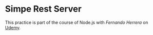 # Simpe Rest Server

This practice is part of the course of Node.js with *Fernando Herrera* on [Udemy](https://www.udemy.com/course/node-de-cero-a-experto/).